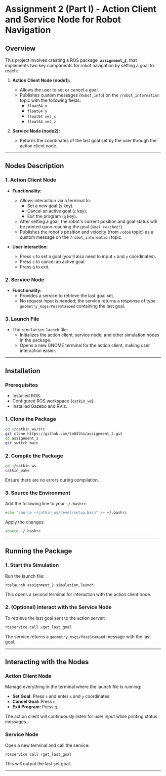# Assignment 2 (Part I) - Action Client and Service Node for Robot Navigation

## Overview
This project involves creating a ROS package, **`assignment_2`**, that implements two key components for robot navigation by setting a goal to reach:

1. **Action Client Node (node1):**
   - Allows the user to set or cancel a goal.
   - Publishes custom messages (`Robot_info`) on the `/robot_information` topic with the following fields:
     - `float64 x`  
     - `float64 y`  
     - `float64 vel_x`  
     - `float64 vel_z`

2. **Service Node (node2):**
   - Returns the coordinates of the last goal set by the user through the action client node.

---

## Nodes Description

### 1. **Action Client Node**
- **Functionality:**
  - Allows interaction via a terminal to:
    - Set a new goal (`s` key).
    - Cancel an active goal (`c` key).
    - Exit the program (`q` key).
  - After setting a goal, the robot's current position and goal status will be printed upon reaching the goal (`Goal reached!`).
  - Publishes the robot's position and velocity (from `/odom` topic) as a custom message on the `/robot_information` topic.

- **User Interaction:**
  - Press `s` to set a goal (you'll also need to input `x` and `y` coordinates).
  - Press `c` to cancel an active goal.
  - Press `q` to exit.

### 2. **Service Node**
- **Functionality:**
  - Provides a service to retrieve the last goal set.
  - No request input is needed; the service returns a response of type `geometry_msgs/PoseStamped` containing the last goal.

### 3. **Launch File**
- The `simulation.launch` file:
  - Initializes the action client, service node, and other simulation nodes in the package.
  - Opens a new GNOME terminal for the action client, making user interaction easier.

---

## Installation

### Prerequisites
- Installed ROS.
- Configured ROS workspace (`catkin_ws`).
- Installed Gazebo and RViz.

### 1. Clone the Package
```bash
cd ~/catkin_ws/src
git clone https://github.com/ta04lha/assignment_2.git
cd assignment_2
git switch main
```

### 2. Compile the Package
```bash
cd ~/catkin_ws
catkin_make
```
Ensure there are no errors during compilation.

### 3. Source the Environment
Add the following line to your `~/.bashrc`:
```bash
echo "source ~/catkin_ws/devel/setup.bash" >> ~/.bashrc
```
Apply the changes:
```bash
source ~/.bashrc
```

---

## Running the Package

### 1. Start the Simulation
Run the launch file:
```bash
roslaunch assignment_2 simulation.launch
```
This opens a second terminal for interaction with the action client node.

### 2. (Optional) Interact with the Service Node
To retrieve the last goal sent to the action server:
```bash
rosservice call /get_last_goal
```
The service returns a `geometry_msgs/PoseStamped` message with the last goal.

---

## Interacting with the Nodes

### Action Client Node
Manage everything in the terminal where the launch file is running:
- **Set Goal:** Press `s` and enter `x` and `y` coordinates.
- **Cancel Goal:** Press `c`.
- **Exit Program:** Press `q`.

The action client will continuously listen for user input while printing status messages.

### Service Node
Open a new terminal and call the service:
```bash
rosservice call /get_last_goal
```
This will output the last set goal.

---

